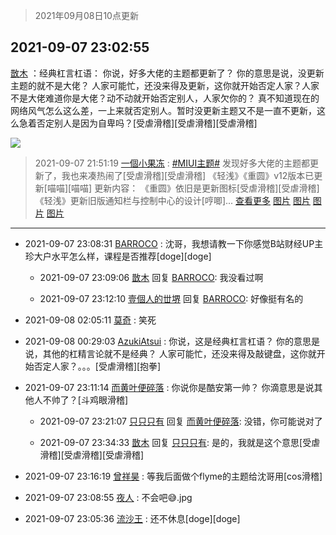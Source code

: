 > 2021年09月08日10点更新
<link rel="stylesheet" href="https://cdn.jsdelivr.net/gh/taotie6/sampleJSON@main/css/photo_show.css">
<meta name="referrer" content="no-referrer" />


 ## 2021-09-07 23:02:55 

 [㪚木](https://www.coolapk.com/feed/29835097?shareKey=NjI0NzljMjhlZWViNjEzNzlkMmQ~) ：经典杠言杠语：
你说，好多大佬的主题都更新了？
你的意思是说，没更新主题的就不是大佬？
人家可能忙，还没来得及更新，这你就开始否定人家？人家不是大佬难道你是大佬？动不动就开始否定别人，人家欠你的？
真不知道现在的网络风气怎么这么差，一上来就否定别人。暂时没更新主题又不是一直不更新<!--break-->，这么急着否定别人是因为自卑吗？[受虐滑稽][受虐滑稽][受虐滑稽] 

<div class="album">
<img class="img-item" src="http://image.coolapk.com/feed/2019/0515/09/1081091_3748_1897@180x122.gif" />
</div>

> 2021-09-07 21:51:19 
> [一個小果冻](https://www.coolapk.com/feed/29833436?shareKey=NDk3ZmMzNWNjOWNiNjEzNzlkMmQ~) : <a class="feed-link-tag" href="/t/MIUI主题?type=0">#MIUI主题#</a> 发现好多大佬的主题都更新了，我也来凑热闹了[受虐滑稽][受虐滑稽] 《轻浅》《重圆》v12版本已更新[喵喵][喵喵] 更新内容： 《重圆》依旧是更新图标[受虐滑稽][受虐滑稽] 《轻浅》更新旧版通知栏与控制中心的设计[哼唧]... <a href="">查看更多</a> 
[图片](http://image.coolapk.com/feed/2021/0907/21/1032987_e9ee3b5e_2675_2304@1080x2340.jpeg)
[图片](http://image.coolapk.com/feed/2021/0907/21/1032987_9972cc36_2675_2306@1080x2340.jpeg)
[图片](http://image.coolapk.com/feed/2021/0907/21/1032987_176c6d57_2675_2308@1080x2340.jpeg)
[图片](http://image.coolapk.com/feed/2021/0907/21/1032987_6557d956_2675_2309@1080x2340.jpeg)

 ------- 

- 2021-09-07 23:08:31 [BARROCO](uid=838399) : 沈哥，我想请教一下你感觉B站财经UP主珍大户水平怎么样，课程是否推荐[doge][doge] 

    - 2021-09-07 23:09:06 [㪚木](uid=1081091) 回复 [BARROCO](uid=838399): 我没看过啊 

    - 2021-09-07 23:12:10 [壹個人的丗堺](uid=1461483) 回复 [BARROCO](uid=838399): 好像挺有名的 

- 2021-09-08 02:05:11 [莫奇](uid=131936) : 笑死 

- 2021-09-08 00:29:03 [AzukiAtsui](uid=3762160) : 你说，这是经典杠言杠语？
你的意思是说，其他的杠精言论就不是经典？
人家可能忙，还没来得及敲键盘，这你就开始否定人家？。。。[受虐滑稽][抱拳] 

- 2021-09-07 23:11:14 [而黄叶便碎落](uid=2845514) : 你说你是酷安第一帅？
你滴意思是说其他人不帅了？[斗鸡眼滑稽] 

    - 2021-09-07 23:21:07 [只只只有](uid=2467028) 回复 [而黄叶便碎落](uid=2845514): 没错，你可能说对了 

    - 2021-09-07 23:34:33 [㪚木](uid=1081091) 回复 [只只只有](uid=2467028): 是的，我就是这个意思[受虐滑稽][受虐滑稽][受虐滑稽] 

- 2021-09-07 23:16:19 [曾祥昊](uid=6695078) : 等我后面做个flyme的主题给沈哥用[cos滑稽] 

- 2021-09-07 23:08:55 [夜人](uid=561987) : 不会吧😅.jpg 

- 2021-09-07 23:05:36 [流沙王](uid=3587220) : 还不休息[doge][doge] 

